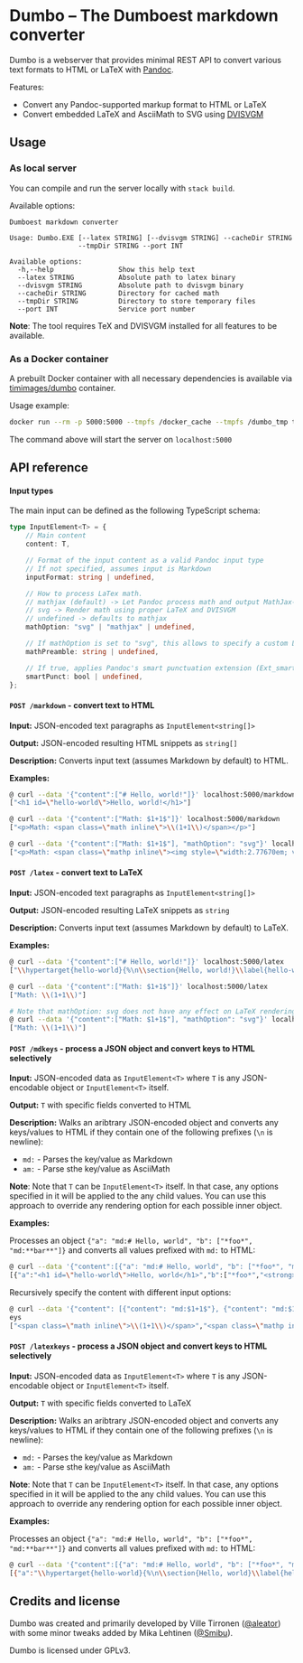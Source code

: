 # Dumbo – The Dumboest markdown converter

Dumbo is a webserver that provides minimal REST API to convert various text formats to HTML or LaTeX with [Pandoc](https://pandoc.org/).

Features:

* Convert any Pandoc-supported markup format to HTML or LaTeX
* Convert embedded LaTeX and AsciiMath to SVG using [DVISVGM](https://dvisvgm.de/)

## Usage

### As local server

You can compile and run the server locally with `stack build`.

Available options:

```
Dumboest markdown converter

Usage: Dumbo.EXE [--latex STRING] [--dvisvgm STRING] --cacheDir STRING
                 --tmpDir STRING --port INT

Available options:
  -h,--help                Show this help text
  --latex STRING           Absolute path to latex binary
  --dvisvgm STRING         Absolute path to dvisvgm binary
  --cacheDir STRING        Directory for cached math
  --tmpDir STRING          Directory to store temporary files
  --port INT               Service port number
```

**Note**: The tool requires TeX and DVISVGM installed for all features to be available.

### As a Docker container

A prebuilt Docker container with all necessary dependencies is available via [timimages/dumbo](https://hub.docker.com/r/timimages/dumbo) container.

Usage example:

```bash
docker run --rm -p 5000:5000 --tmpfs /docker_cache --tmpfs /dumbo_tmp timimages/dumbo:latest
```

The command above will start the server on `localhost:5000`


## API reference

#### Input types

The main input can be defined as the following TypeScript schema:

```ts
type InputElement<T> = {
    // Main content
    content: T,

    // Format of the input content as a valid Pandoc input type
    // If not specified, assumes input is Markdown
    inputFormat: string | undefined,

    // How to process LaTex math.
    // mathjax (default) -> Let Pandoc process math and output MathJax-compatible output
    // svg -> Render math using proper LaTeX and DVISVGM
    // undefined -> defaults to mathjax
    mathOption: "svg" | "mathjax" | undefined,

    // If mathOption is set to "svg", this allows to specify a custom LaTeX preamble
    mathPreamble: string | undefined,

    // If true, applies Pandoc's smart punctuation extension (Ext_smart)
    smartPunct: bool | undefined,
};
```

#### `POST /markdown` - convert text to HTML

**Input:** JSON-encoded text paragraphs as `InputElement<string[]>`

**Output:** JSON-encoded resulting HTML snippets as `string[]` 

**Description:** Converts input text (assumes Markdown by default) to HTML.

**Examples:**

```bash
@ curl --data '{"content":["# Hello, world!"]}' localhost:5000/markdown
["<h1 id=\"hello-world\">Hello, world!</h1>"]
```

```bash
@ curl --data '{"content":["Math: $1+1$"]}' localhost:5000/markdown
["<p>Math: <span class=\"math inline\">\\(1+1\\)</span></p>"]

@ curl --data '{"content":["Math: $1+1$"], "mathOption": "svg"}' localhost:5000/markdown
["<p>Math: <span class=\"mathp inline\"><img style=\"width:2.77670em; vertical-align:-0.15963em\" src=\"data:image/svg+xml;...\" title=\"1+1\"></span></p>"]
```

#### `POST /latex` - convert text to LaTeX

**Input:** JSON-encoded text paragraphs as `InputElement<string[]>`

**Output:** JSON-encoded resulting LaTeX snippets as `string` 

**Description:** Converts input text (assumes Markdown by default) to LaTeX.

**Examples:**

```bash
@ curl --data '{"content":["# Hello, world!"]}' localhost:5000/latex
["\\hypertarget{hello-world}{%\n\\section{Hello, world!}\\label{hello-world}}"]
```

```bash
@ curl --data '{"content":["Math: $1+1$"]}' localhost:5000/latex
["Math: \\(1+1\\)"]

# Note that mathOption: svg does not have any effect on LaTeX rendering
@ curl --data '{"content":["Math: $1+1$"], "mathOption": "svg"}' localhost:5000/latex
["Math: \\(1+1\\)"]
```


#### `POST /mdkeys` - process a JSON object and convert keys to HTML selectively

**Input:** JSON-encoded data as `InputElement<T>` where `T` is any JSON-encodable object or `InputElement<T>` itself.

**Output:** `T` with specific fields converted to HTML

**Description:** Walks an aribtrary JSON-encoded object and converts any keys/values to HTML if they contain one of the following prefixes (`\n` is newline):

  * `md:` - Parses the key/value as Markdown
  * `am:` - Parse sthe key/value as AsciiMath

  **Note**: Note that `T` can be `InputElement<T>` itself. In that case, any options specified in it will be applied to the any child values. You can use this approach to override any rendering option for each possible inner object.

**Examples:**

Processes an object `{"a": "md:# Hello, world", "b": ["*foo*", "md:**bar**"]}` and converts all values prefixed with `md:` to HTML:

```bash
@ curl --data '{"content":[{"a": "md:# Hello, world", "b": ["*foo*", "md:**bar**"]}]}' localhost:5000/mdkeys
[{"a":"<h1 id=\"hello-world\">Hello, world</h1>","b":["*foo*","<strong>bar</strong>"]}]
```

Recursively specify the content with different input options:

```bash
@ curl --data '{"content": [{"content": "md:$1+1$"}, {"content": "md:$1+1$", "mathOption": "svg"}]}' localhost:5000/mdk
eys
["<span class=\"math inline\">\\(1+1\\)</span>","<span class=\"mathp inline\"><img style=\"width:2.77670em; vertical-align:-0.15963em\" src=\"data:image/svg+xml;...\" title=\"1+1\"></span>"]
```

#### `POST /latexkeys` - process a JSON object and convert keys to HTML selectively

**Input:** JSON-encoded data as `InputElement<T>` where `T` is any JSON-encodable object or `InputElement<T>` itself.

**Output:** `T` with specific fields converted to LaTeX

**Description:** Walks an aribtrary JSON-encoded object and converts any keys/values to HTML if they contain one of the following prefixes (`\n` is newline):

  * `md:` - Parses the key/value as Markdown
  * `am:` - Parse sthe key/value as AsciiMath

  **Note**: Note that `T` can be `InputElement<T>` itself. In that case, any options specified in it will be applied to the any child values. You can use this approach to override any rendering option for each possible inner object.

**Examples:**

Processes an object `{"a": "md:# Hello, world", "b": ["*foo*", "md:**bar**"]}` and converts all values prefixed with `md:` to HTML:

```bash
@ curl --data '{"content":[{"a": "md:# Hello, world", "b": ["*foo*", "md:**bar**"]}]}' localhost:5000/latexkeys
[{"a":"\\hypertarget{hello-world}{%\n\\section{Hello, world}\\label{hello-world}}","b":["*foo*","\\textbf{bar}"]}]
```


## Credits and license

Dumbo was created and primarily developed by Ville Tirronen ([@aleator](https://github.com/aleator)) with some minor tweaks added by Mika Lehtinen ([@Smibu](https://github.com/Smibu)).

Dumbo is licensed under GPLv3.